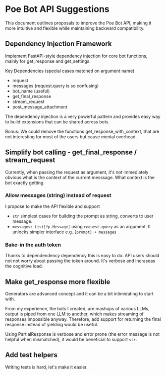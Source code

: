 # Poe Bot API Suggestions

This document outlines proposals to improve the Poe Bot API, making it more intuitive and flexible while maintaining backward compatibility.

## Dependency Injection Framework

Implement FastAPI-style dependency injection for core bot functions, mainly for get_response and get_settings.

Key Dependencies (special cases matched on argument name)
- request
- messages (request.query is so confusing)
- bot_name (useful)
- get_final_response
- stream_request
- post_message_attachment

The dependency injection is a very powerful pattern and provides easy way to build extensions that can be shared across bots. 

Bonus: We could remove the functions get_response_with_context, that are not interesting for most of the users but cause mental overhead.

## Simplify bot calling - get_final_response / stream_request

Currently, when passing the request as argument, it's not immediately obvious what is the context of the current messsage. What context is the bot exactly getting. 

### Allow messages (string) instead of request
I propose to make the API flexible and support

- `str` simplest cases for building the prompt as string, converts to user message.
- `messages: List[fp.Message]` using `request.query` as an argument. It unlocks simpler interface e.g. `[prompt] + messages`

### Bake-in the auth token
Thanks to dependendency dependency this is easy to do. API users should not not worry about passing the token around. It's verbose and incraseas the cognitive load.

## Make get_response more flexible
Generators are advanced concept and it can be a bit intimidating to start with.

From my experience, the bots I created, are mashups of various LLMs, output is piped from one LLM to another, which makes streaming of responses impossible anyway. Therefore, add support for returning the final response instead of yielding would be useful.

Using PartialResponse is verbose and error prone (the error message is not helpful when mismatched), it would be beneficial to support `str`. 

## Add test helpers
Writing tests is hard, let's make it easier. 